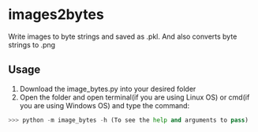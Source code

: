 # images2bytes
Write images to byte strings and saved as .pkl. And also converts byte strings to .png

## Usage
1. Download the image_bytes.py into your desired folder
2. Open the folder and open terminal(if you are using Linux OS) or cmd(if you are using Windows OS) and type the command:

```python
>>> python -m image_bytes -h (To see the help and arguments to pass)
